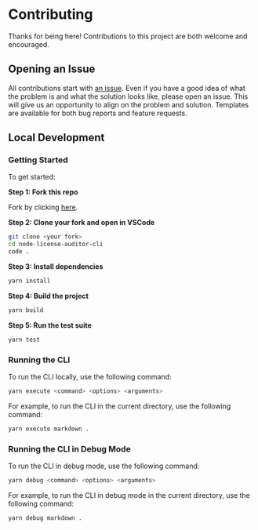 # Contributing

Thanks for being here! Contributions to this project are both welcome and encouraged.

## Opening an Issue

All contributions start with [an issue](https://github.com/jpfulton/node-license-auditor-cli/issues/new/choose).
Even if you have a good idea of what the problem is and what the solution looks like,
please open an issue. This will give us an opportunity to align on the problem and solution.
Templates are available for both bug reports and feature requests.

## Local Development

### Getting Started

To get started:

**Step 1: Fork this repo**

Fork by clicking [here](https://github.com/jpfulton/node-license-auditor-cli/fork).

**Step 2: Clone your fork and open in VSCode**

```sh
git clone <your fork>
cd node-license-auditor-cli
code .
```

**Step 3: Install dependencies**

```sh
yarn install
```

**Step 4: Build the project**

```sh
yarn build
```

**Step 5: Run the test suite**

```sh
yarn test
```

### Running the CLI

To run the CLI locally, use the following command:

```sh
yarn execute <command> <options> <arguments>
```

For example, to run the CLI in the current directory, use the following command:

```sh
yarn execute markdown .
```

### Running the CLI in Debug Mode

To run the CLI in debug mode, use the following command:

```sh
yarn debug <command> <options> <arguments>
```

For example, to run the CLI in debug mode in the current directory, use the following command:

```sh
yarn debug markdown .
```
